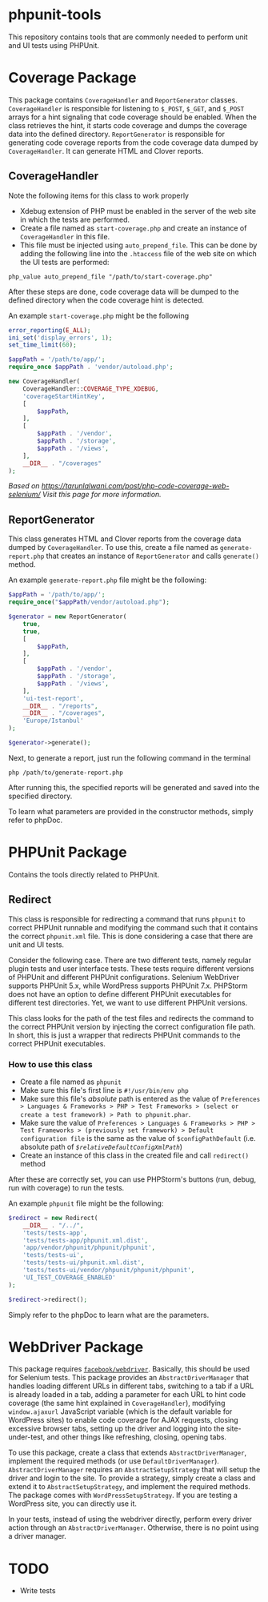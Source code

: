 # phpunit-tools
This repository contains tools that are commonly needed to perform unit and UI tests using PHPUnit.

# Coverage Package
This package contains `CoverageHandler` and `ReportGenerator` classes. `CoverageHandler` is responsible for listening to `$_POST`, `$_GET`, and `$_POST` arrays for a hint signaling that code coverage should be enabled. When the class retrieves the hint, it starts code coverage and dumps the coverage data into the defined directory. `ReportGenerator` is responsible for generating code coverage reports from the code coverage data dumped by `CoverageHandler`. It can generate HTML and Clover reports.

## CoverageHandler
Note the following items for this class to work properly

- Xdebug extension of PHP must be enabled in the server of the web site in which the tests are performed.
- Create a file named as `start-coverage.php` and create an instance of `CoverageHandler` in this file.
- This file must be injected using `auto_prepend_file`. This can be done by adding the following line into the `.htaccess` file of the web site on which the UI tests are performed:

```
php_value auto_prepend_file "/path/to/start-coverage.php"
```

After these steps are done, code coverage data will be dumped to the defined directory when the code coverage hint is detected.

An example `start-coverage.php` might be the following
```php
error_reporting(E_ALL);
ini_set('display_errors', 1);
set_time_limit(60);

$appPath = '/path/to/app/';
require_once $appPath . 'vendor/autoload.php';

new CoverageHandler(
    CoverageHandler::COVERAGE_TYPE_XDEBUG,
    'coverageStartHintKey',
    [
        $appPath,
    ],
    [
        $appPath . '/vendor',
        $appPath . '/storage',
        $appPath . '/views',
    ],
    __DIR__ . "/coverages"
);
```

_Based on <https://tarunlalwani.com/post/php-code-coverage-web-selenium/> Visit this page for more information._

## ReportGenerator
This class generates HTML and Clover reports from the coverage data dumped by `CoverageHandler`. To use this, create a file named as `generate-report.php` that creates an instance of `ReportGenerator` and calls `generate()` method.

An example `generate-report.php` file might be the following:
```php
$appPath = '/path/to/app/';
require_once("$appPath/vendor/autoload.php");

$generator = new ReportGenerator(
    true,
    true,
    [
        $appPath,
    ],
    [
        $appPath . '/vendor',
        $appPath . '/storage',
        $appPath . '/views',
    ],
    'ui-test-report',
    __DIR__ . "/reports",
    __DIR__ . "/coverages",
    'Europe/Istanbul'
);

$generator->generate();
```

Next, to generate a report, just run the following command in the terminal
    
    php /path/to/generate-report.php
    
After running this, the specified reports will be generated and saved into the specified directory.

To learn what parameters are provided in the constructor methods, simply refer to phpDoc.

# PHPUnit Package
Contains the tools directly related to PHPUnit.

## Redirect
This class is responsible for redirecting a command that runs `phpunit` to correct PHPUnit runnable and modifying the command such that it contains the correct `phpunit.xml` file. This is done considering a case that there are unit and UI tests.

Consider the following case. There are two different tests, namely regular plugin tests and user interface tests. These tests require different versions of PHPUnit and different PHPUnit configurations. Selenium WebDriver supports PHPUnit 5.x, while WordPress supports PHPUnit 7.x. PHPStorm does not have an option to define different PHPUnit executables for different test directories. Yet, we want to use different PHPUnit versions.

This class looks for the path of the test files and redirects the command to the correct PHPUnit version by injecting the correct configuration file path. In short, this is just a wrapper that redirects PHPUnit commands to the correct PHPUnit executables.

### How to use this class

- Create a file named as `phpunit`
- Make sure this file's first line is `#!/usr/bin/env php`
- Make sure this file's *absolute* path is entered as the value of `Preferences > Languages & Frameworks > PHP > Test Frameworks > (select or create a test framework) > Path to phpunit.phar`.
- Make sure the value of `Preferences > Languages & Frameworks > PHP > Test Frameworks > (previously set framework) >
  Default configuration file` is the same as the value of `$configPathDefault` (i.e. absolute path of
  *`$relativeDefaultConfigXmlPath`*)
- Create an instance of this class in the created file and call `redirect()` method

After these are correctly set, you can use PHPStorm's buttons (run, debug, run with coverage) to run the tests.

An example `phpunit` file might be the following:
```php
$redirect = new Redirect(
    __DIR__ . "/../",
    'tests/tests-app',
    'tests/tests-app/phpunit.xml.dist',
    'app/vendor/phpunit/phpunit/phpunit',
    'tests/tests-ui',
    'tests/tests-ui/phpunit.xml.dist',
    'tests/tests-ui/vendor/phpunit/phpunit/phpunit',
    'UI_TEST_COVERAGE_ENABLED'
);

$redirect->redirect();
```

Simply refer to the phpDoc to learn what are the parameters.

# WebDriver Package
This package requires [`facebook/webdriver`](https://github.com/facebook/php-webdriver). Basically, this should be used for Selenium tests. This package provides an `AbstractDriverManager` that handles loading different URLs in different tabs, switching to a tab if a URL is already loaded in a tab, adding a parameter for each URL to hint code coverage (the same hint explained in `CoverageHandler`), modifying `window.ajaxurl` JavaScript variable (which is the default variable for WordPress sites) to enable code coverage for AJAX requests, closing excessive browser tabs, setting up the driver and logging into the site-under-test, and other things like refreshing, closing, opening tabs.

To use this package, create a class that extends `AbstractDriverManager`, implement the required methods (or use `DefaultDriverManager`). `AbstractDriverManager` requires an `AbstractSetupStrategy` that will setup the driver and login to the site. To provide a strategy, simply create a class and extend it to `AbstractSetupStrategy`, and implement the required methods. The package comes with `WordPressSetupStrategy`. If you are testing a WordPress site, you can directly use it.

In your tests, instead of using the webdriver directly, perform every driver action through an `AbstractDriverManager`. Otherwise, there is no point using a driver manager.

# TODO
- Write tests
